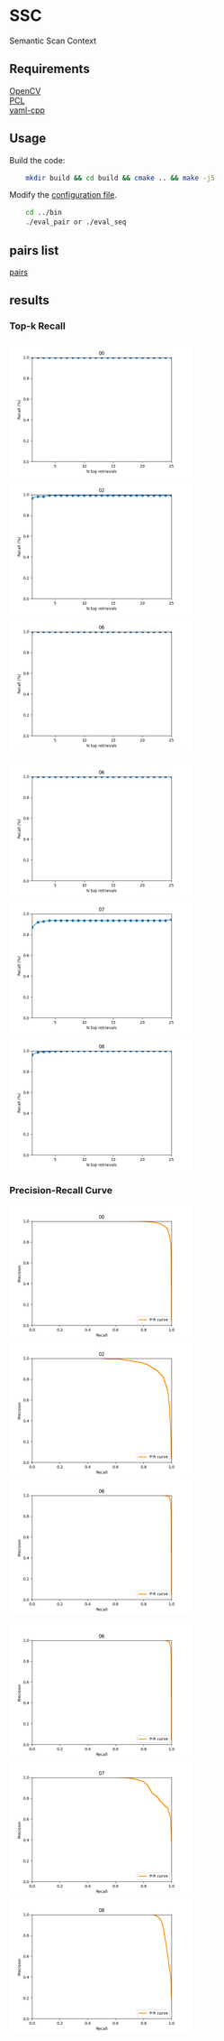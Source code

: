 # SSC
Semantic Scan Context
## Requirements
[OpenCV](https://opencv.org/)  
[PCL](https://pointclouds.org/)  
[yaml-cpp](https://github.com/jbeder/yaml-cpp)  
## Usage
Build the code:
```bash
    mkdir build && cd build && cmake .. && make -j5
```
Modify the [configuration file](config/config.yaml).
```bash
    cd ../bin
    ./eval_pair or ./eval_seq
```
## pairs list
[pairs](https://drive.google.com/file/d/1Y540LJFZHiaAooUX2KtxNIQhw-kzy7gQ/view?usp=sharing)

## results

### Top-k Recall
<img src="./script/00_recall.png" alt="00" style="zoom:50%" /> <img src="./script/02_recall.png" alt="02" style="zoom:50%" /> <img src="./script/06_recall.png" alt="05" style="zoom:50%" />

<img src="./script/06_recall.png" alt="06" style="zoom:50%" /> <img src="./script/07_recall.png" alt="07" style="zoom:50%" /> <img src="./script/08_recall.png" alt="08" style="zoom:50%" />

### Precision-Recall Curve
<img src="./script/00_pr.png" alt="00" style="zoom:50%" /> <img src="./script/02_pr.png" alt="02" style="zoom:50%" /> <img src="./script/06_pr.png" alt="05" style="zoom:50%" />

<img src="./script/06_pr.png" alt="06" style="zoom:50%" /> <img src="./script/07_pr.png" alt="07" style="zoom:50%" /> <img src="./script/08_pr.png" alt="08" style="zoom:50%" />